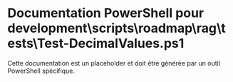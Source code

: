 # Documentation PowerShell pour development\scripts\roadmap\rag\tests\Test-DecimalValues.ps1

Cette documentation est un placeholder et doit être générée par un outil PowerShell spécifique.
